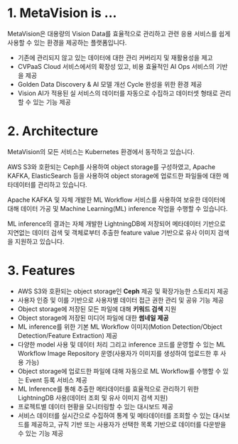 # 1. MetaVision is ...

MetaVision은 대용량의 Vision Data를 효율적으로 관리하고 관련 응용 서비스를 쉽게 사용할 수 있는 환경을 제공하는 플랫폼입니다.

- 기존에 관리되지 않고 있는 데이터에 대한 관리 커버리지 및 재활용성을 제고
- CVPaaS Cloud 서비스에서의 확장성 있고, 비용 효율적인 AI Ops 서비스의 기반을 제공
- Golden Data Discovery & AI 모델 개선 Cycle 완성을 위한 환경 제공
- Vision AI가 적용된 실 서비스의 데이터를 자동으로 수집하고 데이터셋 형태로 관리할 수 있는 기능 제공


# 2. Architecture

MetaVision의 모든 서비스는 Kubernetes 환경에서 동작하고 있습니다.

AWS S3와 호환되는 Ceph를 사용하여 object storage를 구성하였고, Apache KAFKA, ElasticSearch 등을 사용하여 object storage에 업로드한 파일들에 대한 메타데이터를 관리하고 있습니다.

Apache KAFKA 및 자체 개발한 ML Workflow 서비스를 사용하여 보유한 데이터에 대해 데이터 가공 및 Machine Learning(ML) inference 작업을 수행할 수 있습니다.

ML inference의 결과는 자체 개발한 LightningDB에 저장되어 메타데이터 기반으로 지연없는 데이터 검색 및 객체로부터 추출한 feature value 기반으로 유사 이미지 검색을 지원하고 있습니다.


# 3. Features

- AWS S3와 호환되는 object storage인 <b>Ceph</b> 제공 및 확장가능한 스토리지 제공
- 사용자 인증 및 이를 기반으로 사용자별 데이터 접근 권한 관리 및 공유 기능 제공
- Object storage에 저장된 모든 파일에 대해 <b>키워드 검색</b> 지원
- Object storage에 저장된 미디어 파일에 대한 <b>썸네일 제공</b>
- ML inference를 위한 기본 ML Workflow 이미지(Motion Detection/Object Detection/Feature Extraction) 제공
- 다양한 model 사용 및 데이터 처리 그리고 inference 코드를 운영할 수 있는 ML Workflow Image Repository 운영(사용자가 이미지를 생성하여 업로드한 후 사용 가능)
- Object storage에 업로드한 파일에 대해 자동으로 ML Workflow를 수행할 수 있는 Event 등록 서비스 제공
- ML Inference를 통해 추출한 메타데이터를 효율적으로 관리하기 위한 LightningDB 사용(데이터 조회 및 유사 이미지 검색 지원)
- 프로젝트별 데이터 현황을 모니터링할 수 있는 대시보드 제공
- 서비스 데이터를 실시간으로 수집하여 통계 및 메타데이터를 조회할 수 있는 대시보드를 제공하고, 규칙 기반 또는 사용자가 선택한 목록 기반으로 데이터를 다운받을 수 있는 기능 제공